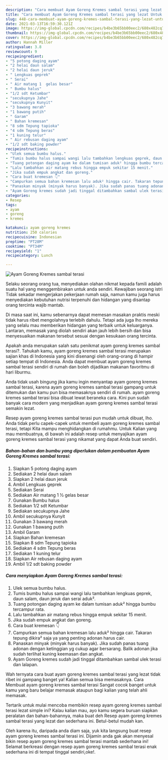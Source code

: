 ```yaml
---
description: "Cara membuat Ayam Goreng Kremes sambal terasi yang lezat Untuk Jualan"
title: "Cara membuat Ayam Goreng Kremes sambal terasi yang lezat Untuk Jualan"
slug: 448-cara-membuat-ayam-goreng-kremes-sambal-terasi-yang-lezat-untuk-jualan
date: 2021-03-13T16:59:30.121Z
image: https://img-global.cpcdn.com/recipes/b4be3b65bb00eec2/680x482cq70/ayam-goreng-kremes-sambal-terasi-foto-resep-utama.jpg
thumbnail: https://img-global.cpcdn.com/recipes/b4be3b65bb00eec2/680x482cq70/ayam-goreng-kremes-sambal-terasi-foto-resep-utama.jpg
cover: https://img-global.cpcdn.com/recipes/b4be3b65bb00eec2/680x482cq70/ayam-goreng-kremes-sambal-terasi-foto-resep-utama.jpg
author: Hannah Miller
ratingvalue: 3.8
reviewcount: 9
recipeingredient:
- "5 potong daging ayam"
- "2 helai daun salam"
- "2 helai daun jeruk"
- " Lengkuas geprek"
- " Serai"
- " Air matang 1  gelas besar"
- " Bumbu halus"
- "1/2 sdt Ketumbar"
- "secukupnya Jahe"
- "secukupnya Kunyit"
- "3 bawang merah"
- "1 bawang putih"
- " Garam"
- " Bahan kremesan"
- "8 sdm Tepung tapioka"
- "4 sdm Tepung beras"
- "1 kuning telur"
- " Air rebusan daging ayam"
- "1/2 sdt baking powder"
recipeinstructions:
- "Ulek semua bumbu halus."
- "Tumis bumbu halus sampai wangi lalu tambahkan lengkuas geprek, daun salam, daun jeruk dan serai aduk²."
- "Tuang potongan daging ayam ke dalam tumisan aduk² hingga bumbu tercampur rata."
- "Lalu tambahkan air matang rebus hingga empuk sekitar 15 menit."
- "Jika sudah empuk angkat dan goreng."
- "Cara buat kremesan 👇"
- "Campurkan semua bahan kremesan lalu aduk² hingga cair. Takaran tepung dikira² saja ya yang penting adonan harus cair."
- "Panaskan minyak (minyak harus banyak). Jika sudah panas tuang adonan dengan ketinggian yg cukup agar bersarang. Balik adonan jika sudah terlihat kuning keemasan dan angkat."
- "Ayam Goreng kremes sudah jadi tinggal ditambahkan sambal ulek terasi dan lalapan."
categories:
- Resep
tags:
- ayam
- goreng
- kremes

katakunci: ayam goreng kremes 
nutrition: 250 calories
recipecuisine: Indonesian
preptime: "PT28M"
cooktime: "PT34M"
recipeyield: "1"
recipecategory: Lunch

---
```



![Ayam Goreng Kremes sambal terasi](https://img-global.cpcdn.com/recipes/b4be3b65bb00eec2/680x482cq70/ayam-goreng-kremes-sambal-terasi-foto-resep-utama.jpg)

Selaku seorang orang tua, menyediakan olahan nikmat kepada famili adalah suatu hal yang menggembirakan untuk anda sendiri. Kewajiban seorang istri Tidak sekadar mengerjakan pekerjaan rumah saja, namun kamu juga harus menyediakan kebutuhan nutrisi terpenuhi dan hidangan yang disantap orang tercinta wajib mantab.

Di masa  saat ini, kamu sebenarnya dapat memesan masakan praktis meski tidak harus ribet mengolahnya terlebih dahulu. Tetapi ada juga lho mereka yang selalu mau memberikan hidangan yang terbaik untuk keluarganya. Lantaran, memasak yang diolah sendiri akan jauh lebih bersih dan bisa menyesuaikan makanan tersebut sesuai dengan kesukaan orang tercinta. 



Apakah anda merupakan salah satu penikmat ayam goreng kremes sambal terasi?. Tahukah kamu, ayam goreng kremes sambal terasi merupakan sajian khas di Indonesia yang kini disenangi oleh orang-orang di hampir setiap tempat di Indonesia. Anda dapat membuat ayam goreng kremes sambal terasi sendiri di rumah dan boleh dijadikan makanan favoritmu di hari liburmu.

Anda tidak usah bingung jika kamu ingin menyantap ayam goreng kremes sambal terasi, karena ayam goreng kremes sambal terasi gampang untuk ditemukan dan kamu pun bisa memasaknya sendiri di rumah. ayam goreng kremes sambal terasi bisa dibuat lewat beraneka cara. Kini pun sudah banyak cara modern yang menjadikan ayam goreng kremes sambal terasi semakin lezat.

Resep ayam goreng kremes sambal terasi pun mudah untuk dibuat, lho. Anda tidak perlu capek-capek untuk membeli ayam goreng kremes sambal terasi, tetapi Kita mampu menghidangkan di rumahmu. Untuk Kalian yang mau membuatnya, di bawah ini adalah resep untuk menyajikan ayam goreng kremes sambal terasi yang nikamat yang dapat Anda buat sendiri.

<!--inarticleads1-->

##### Bahan-bahan dan bumbu yang diperlukan dalam pembuatan Ayam Goreng Kremes sambal terasi:

1. Siapkan 5 potong daging ayam
1. Sediakan 2 helai daun salam
1. Siapkan 2 helai daun jeruk
1. Ambil  Lengkuas geprek
1. Sediakan  Serai
1. Sediakan  Air matang 1 ½ gelas besar
1. Gunakan  Bumbu halus
1. Sediakan 1/2 sdt Ketumbar
1. Sediakan secukupnya Jahe
1. Ambil secukupnya Kunyit
1. Gunakan 3 bawang merah
1. Gunakan 1 bawang putih
1. Ambil  Garam
1. Siapkan  Bahan kremesan
1. Siapkan 8 sdm Tepung tapioka
1. Sediakan 4 sdm Tepung beras
1. Sediakan 1 kuning telur
1. Siapkan  Air rebusan daging ayam
1. Ambil 1/2 sdt baking powder




<!--inarticleads2-->

##### Cara menyiapkan Ayam Goreng Kremes sambal terasi:

1. Ulek semua bumbu halus.
1. Tumis bumbu halus sampai wangi lalu tambahkan lengkuas geprek, daun salam, daun jeruk dan serai aduk².
1. Tuang potongan daging ayam ke dalam tumisan aduk² hingga bumbu tercampur rata.
1. Lalu tambahkan air matang rebus hingga empuk sekitar 15 menit.
1. Jika sudah empuk angkat dan goreng.
1. Cara buat kremesan 👇
1. Campurkan semua bahan kremesan lalu aduk² hingga cair. Takaran tepung dikira² saja ya yang penting adonan harus cair.
1. Panaskan minyak (minyak harus banyak). Jika sudah panas tuang adonan dengan ketinggian yg cukup agar bersarang. Balik adonan jika sudah terlihat kuning keemasan dan angkat.
1. Ayam Goreng kremes sudah jadi tinggal ditambahkan sambal ulek terasi dan lalapan.




Wah ternyata cara buat ayam goreng kremes sambal terasi yang lezat tidak ribet ini gampang banget ya! Kalian semua bisa memasaknya. Cara Membuat ayam goreng kremes sambal terasi Sangat cocok banget untuk kamu yang baru belajar memasak ataupun bagi kalian yang telah ahli memasak.

Tertarik untuk mulai mencoba membikin resep ayam goreng kremes sambal terasi lezat simple ini? Kalau kalian mau, ayo kamu segera buruan siapkan peralatan dan bahan-bahannya, maka buat deh Resep ayam goreng kremes sambal terasi yang lezat dan sederhana ini. Betul-betul mudah kan. 

Oleh karena itu, daripada anda diam saja, yuk kita langsung buat resep ayam goreng kremes sambal terasi ini. Dijamin anda gak akan menyesal bikin resep ayam goreng kremes sambal terasi mantab sederhana ini! Selamat berkreasi dengan resep ayam goreng kremes sambal terasi enak sederhana ini di tempat tinggal sendiri,oke!.

